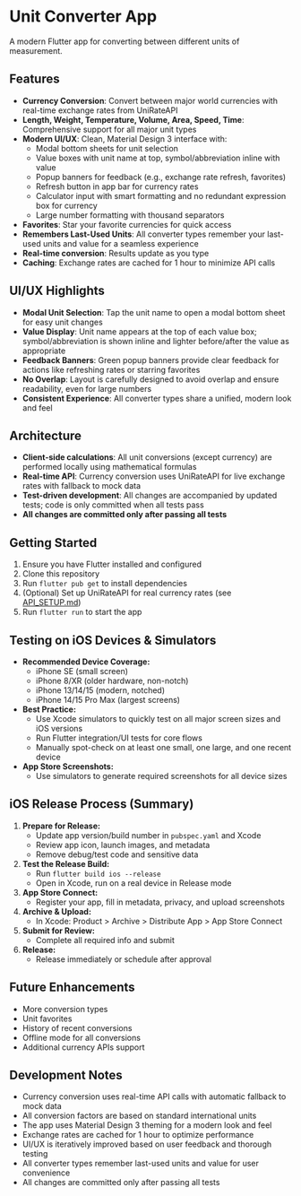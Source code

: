 # Unit Converter App

A modern Flutter app for converting between different units of measurement.

## Features

- **Currency Conversion**: Convert between major world currencies with real-time exchange rates from UniRateAPI
- **Length, Weight, Temperature, Volume, Area, Speed, Time**: Comprehensive support for all major unit types
- **Modern UI/UX**: Clean, Material Design 3 interface with:
  - Modal bottom sheets for unit selection
  - Value boxes with unit name at top, symbol/abbreviation inline with value
  - Popup banners for feedback (e.g., exchange rate refresh, favorites)
  - Refresh button in app bar for currency rates
  - Calculator input with smart formatting and no redundant expression box for currency
  - Large number formatting with thousand separators
- **Favorites**: Star your favorite currencies for quick access
- **Remembers Last-Used Units**: All converter types remember your last-used units and value for a seamless experience
- **Real-time conversion**: Results update as you type
- **Caching**: Exchange rates are cached for 1 hour to minimize API calls

## UI/UX Highlights

- **Modal Unit Selection**: Tap the unit name to open a modal bottom sheet for easy unit changes
- **Value Display**: Unit name appears at the top of each value box; symbol/abbreviation is shown inline and lighter before/after the value as appropriate
- **Feedback Banners**: Green popup banners provide clear feedback for actions like refreshing rates or starring favorites
- **No Overlap**: Layout is carefully designed to avoid overlap and ensure readability, even for large numbers
- **Consistent Experience**: All converter types share a unified, modern look and feel

## Architecture

- **Client-side calculations**: All unit conversions (except currency) are performed locally using mathematical formulas
- **Real-time API**: Currency conversion uses UniRateAPI for live exchange rates with fallback to mock data
- **Test-driven development**: All changes are accompanied by updated tests; code is only committed when all tests pass
- **All changes are committed only after passing all tests**

## Getting Started

1. Ensure you have Flutter installed and configured
2. Clone this repository
3. Run `flutter pub get` to install dependencies
4. (Optional) Set up UniRateAPI for real currency rates (see [API_SETUP.md](API_SETUP.md))
5. Run `flutter run` to start the app

## Testing on iOS Devices & Simulators

- **Recommended Device Coverage:**
  - iPhone SE (small screen)
  - iPhone 8/XR (older hardware, non-notch)
  - iPhone 13/14/15 (modern, notched)
  - iPhone 14/15 Pro Max (largest screens)
- **Best Practice:**
  - Use Xcode simulators to quickly test on all major screen sizes and iOS versions
  - Run Flutter integration/UI tests for core flows
  - Manually spot-check on at least one small, one large, and one recent device
- **App Store Screenshots:**
  - Use simulators to generate required screenshots for all device sizes

## iOS Release Process (Summary)

1. **Prepare for Release:**
   - Update app version/build number in `pubspec.yaml` and Xcode
   - Review app icon, launch images, and metadata
   - Remove debug/test code and sensitive data
2. **Test the Release Build:**
   - Run `flutter build ios --release`
   - Open in Xcode, run on a real device in Release mode
3. **App Store Connect:**
   - Register your app, fill in metadata, privacy, and upload screenshots
4. **Archive & Upload:**
   - In Xcode: Product > Archive > Distribute App > App Store Connect
5. **Submit for Review:**
   - Complete all required info and submit
6. **Release:**
   - Release immediately or schedule after approval

## Future Enhancements

- More conversion types
- Unit favorites
- History of recent conversions
- Offline mode for all conversions
- Additional currency APIs support

## Development Notes

- Currency conversion uses real-time API calls with automatic fallback to mock data
- All conversion factors are based on standard international units
- The app uses Material Design 3 theming for a modern look and feel
- Exchange rates are cached for 1 hour to optimize performance
- UI/UX is iteratively improved based on user feedback and thorough testing
- All converter types remember last-used units and value for user convenience
- All changes are committed only after passing all tests
